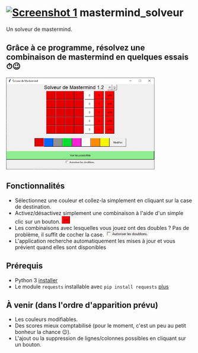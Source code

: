 <h1><a href="https://github.com/sev1527/mastermind_solveur/blob/main/programme/icone.ico?raw=true"><img alt="Screenshot 1" src="https://github.com/sev1527/mastermind_solveur/blob/main/programme/icone.ico?raw=true" height="30px"></a> mastermind_solveur</h1>
Un solveur de mastermind.

<h2>Grâce à ce programme, résolvez une combinaison de mastermind en quelques essais ⏱😉</h2>  
<a href="https://github.com/sev1527/mastermind_solveur/blob/main/metadata/capture.jpg?raw=true"><img width=400 alt="Capture d'écran de la page principale du programme."
src="https://github.com/sev1527/mastermind_solveur/blob/main/metadata/capture.jpg?raw=true"></a>

<h2>Fonctionnalités</h2>
<ul>
  <li>Sélectionnez une couleur et collez-la simplement en cliquant sur la case de destination.</li>
  <li>Activez/désactivez simplement une combinaison à l'aide d'un simple clic sur un bouton. <img alt="animation" src="https://github.com/sev1527/mastermind_solveur/blob/main/metadata/capture_bouton.gif?raw=true" height="20px">
</li>
  <li>Les combinaisons avec lesquelles vous jouez ont des doubles ? Pas de problème, il suffit de cocher la case. <img alt="animation"
src="https://github.com/sev1527/mastermind_solveur/blob/main/metadata/capture_doublons.gif?raw=true" height="15px"></li>
  <li>L'application recherche automatiquement les mises à jour et vous prévient quand elles sont disponibles</li>
</ul>

<h2>Prérequis</h2>
<ul>
  <li>Python 3 <a href="https://www.python.org/downloads/">installer</a></li>
  <li>Le module <code>requests</code> installable avec <code>pip install requests</code> <a href="https://pypi.org/project/requests2/">plus</a></li>
</ul>

<h2>À venir (dans l'ordre d'apparition prévu)</h2>
<ul>
  <li>Les couleurs modifiables.</li>
  <li>Des scores mieux comptabilisé (pour le moment, c'est un peu au petit bonheur la chance 😉).</l>
  <li>L'ajout ou la suppression de lignes/colonnes possibles en cliquant sur un bouton.</li>
</ul>
